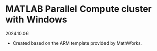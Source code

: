 # MATLAB Parallel Compute cluster with Windows 
2024.10.06
* Created based on the ARM template provided by MathWorks.

